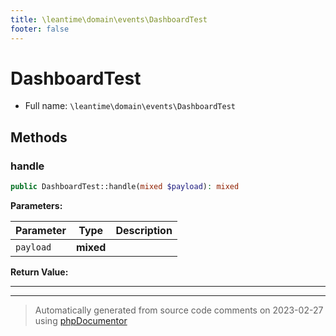 ```yaml
---
title: \leantime\domain\events\DashboardTest
footer: false
---
```


# DashboardTest





* Full name: `\leantime\domain\events\DashboardTest`



## Methods

### handle



```php
public DashboardTest::handle(mixed $payload): mixed
```








**Parameters:**

| Parameter | Type | Description |
|-----------|------|-------------|
| `payload` | **mixed** |  |


**Return Value:**





---


---
> Automatically generated from source code comments on 2023-02-27 using [phpDocumentor](http://www.phpdoc.org/)
